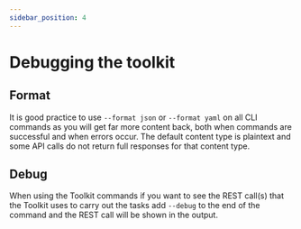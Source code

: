 ```yaml
---
sidebar_position: 4
---
```


# Debugging the toolkit

## Format

It is good practice to use `--format json` or `--format yaml` on all CLI commands as you will get far more content back, both when commands are successful and when errors occur. The default content type is plaintext and some API calls do not return full responses for that content type.

## Debug

When using the Toolkit commands if you want to see the REST call(s) that the Toolkit uses to carry out the tasks add `--debug` to the end of the command and the REST call will be shown in the output.
